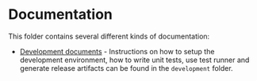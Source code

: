 # Documentation

This folder contains several different kinds of documentation:

- [Development documents](./development/README.md) - Instructions on how to setup the development
  environment, how to write unit tests, use test runner and generate release artifacts can be found
  in the `development` folder.
